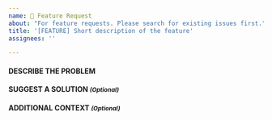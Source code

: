 ```yaml
---
name: 🧩 Feature Request
about: "For feature requests. Please search for existing issues first."
title: '[FEATURE] Short description of the feature'
assignees: ''

---
```


<!-- Please present a concise description of the problem to be addressed by this feature request. Please be clear what parts of the problem are considered to be in-scope and out-of-scope. -->
#### DESCRIBE THE PROBLEM


<!-- A concise description of your preferred solution. Things to address include:
* Details of the technical implementation
* Tradeoffs made in design decisions
* Caveats and considerations for the future
If there are multiple solutions, please present each one separately. Save comparisons for the very end. -->
#### SUGGEST A SOLUTION <small>_(Optional)_</small>


<!-- Add any other context or screenshots about the feature request here. -->
#### ADDITIONAL CONTEXT <small>_(Optional)_</small>


